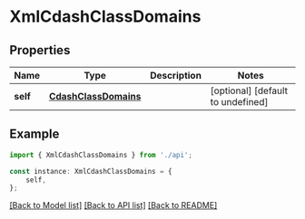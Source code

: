 # XmlCdashClassDomains


## Properties

Name | Type | Description | Notes
------------ | ------------- | ------------- | -------------
**self** | [**CdashClassDomains**](CdashClassDomains.md) |  | [optional] [default to undefined]

## Example

```typescript
import { XmlCdashClassDomains } from './api';

const instance: XmlCdashClassDomains = {
    self,
};
```

[[Back to Model list]](../README.md#documentation-for-models) [[Back to API list]](../README.md#documentation-for-api-endpoints) [[Back to README]](../README.md)
